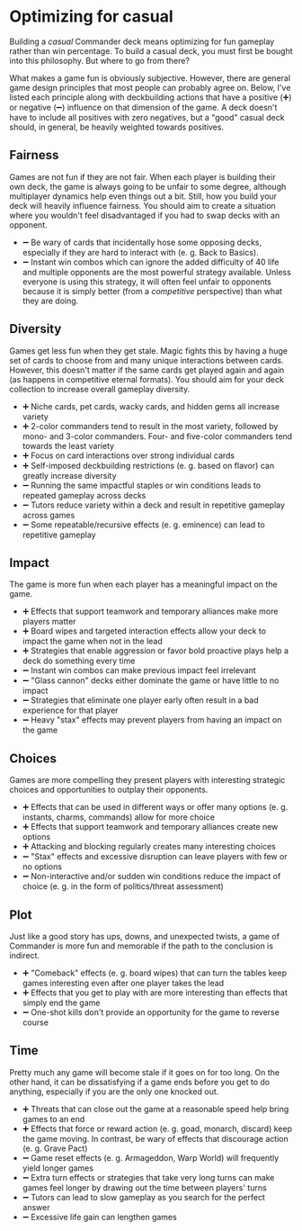 # Optimizing for casual

Building a *casual* Commander deck means optimizing for fun gameplay rather than win percentage. To build a casual deck, you must first be bought into this philosophy. But where to go from there?

What makes a game fun is obviously subjective. However, there are general game design principles that most people can probably agree on. Below, I've listed each principle along with deckbuilding actions that have a positive (➕) or negative (➖) influence on that dimension of the game. A deck doesn't have to include all positives with zero negatives, but a "good" casual deck should, in general, be heavily weighted towards positives. 

## Fairness 
Games are not fun if they are not fair. When each player is building their own deck, the game is always going to be unfair to some degree, although multiplayer dynamics help even things out a bit. Still, how you build your deck will heavily influence fairness. You should aim to create a situation where you wouldn't feel disadvantaged if you had to swap decks with an opponent. 
- ➖ Be wary of cards that incidentally hose some opposing decks, especially if they are hard to interact with (e. g. Back to Basics).
- ➖ Instant win combos which can ignore the added difficulty of 40 life and multiple opponents are the most powerful strategy available. Unless everyone is using this strategy, it will often feel unfair to opponents because it is simply better (from a *competitive* perspective) than what they are doing.

## Diversity
Games get less fun when they get stale. Magic fights this by having a huge set of cards to choose from and many unique interactions between cards. However, this doesn't matter if the same cards get played again and again (as happens in competitive eternal formats). You should aim for your deck collection to increase overall gameplay diversity.
- ➕ Niche cards, pet cards, wacky cards, and hidden gems all increase variety
- ➕ 2-color commanders tend to result in the most variety, followed by mono- and 3-color commanders. Four- and five-color commanders tend towards the least variety
- ➕ Focus on card interactions over strong individual cards
- ➕ Self-imposed deckbuilding restrictions (e. g. based on flavor) can greatly increase diversity
- ➖ Running the same impactful staples or win conditions leads to repeated gameplay across decks
- ➖ Tutors reduce variety within a deck and result in repetitive gameplay across games
- ➖ Some repeatable/recursive effects (e. g. eminence) can lead to repetitive gameplay

## Impact
The game is more fun when each player has a meaningful impact on the game. 
- ➕ Effects that support teamwork and temporary alliances make more players matter
- ➕ Board wipes and targeted interaction effects allow your deck to impact the game when not in the lead
- ➕ Strategies that enable aggression or favor bold proactive plays help a deck do something every time
- ➖ Instant win combos can make previous impact feel irrelevant
- ➖ "Glass cannon" decks either dominate the game or have little to no impact
- ➖ Strategies that eliminate one player early often result in a bad experience for that player
- ➖ Heavy "stax" effects may prevent players from having an impact on the game

## Choices
Games are more compelling they present players with interesting strategic choices and opportunities to outplay their opponents.
- ➕ Effects that can be used in different ways or offer many options (e. g. instants, charms, commands) allow for more choice
- ➕ Effects that support teamwork and temporary alliances create new options
- ➕ Attacking and blocking regularly creates many interesting choices
- ➖ "Stax" effects and excessive disruption can leave players with few or no options
- ➖ Non-interactive and/or sudden win conditions reduce the impact of choice (e. g. in the form of politics/threat assessment)

## Plot
Just like a good story has ups, downs, and unexpected twists, a game of Commander is more fun and memorable if the path to the conclusion is indirect.
- ➕ "Comeback" effects (e. g. board wipes) that can turn the tables keep games interesting even after one player takes the lead
- ➕ Effects that you get to play with are more interesting than effects that simply end the game
- ➖ One-shot kills don't provide an opportunity for the game to reverse course

## Time
Pretty much any game will become stale if it goes on for too long. On the other hand, it can be dissatisfying if a game ends before you get to do anything, especially if you are the only one knocked out.
- ➕ Threats that can close out the game at a reasonable speed help bring games to an end
- ➕ Effects that force or reward action (e. g. goad, monarch, discard) keep the game moving. In contrast, be wary of effects that discourage action (e. g. Grave Pact)
- ➖ Game reset effects (e. g. Armageddon, Warp World) will frequently yield longer games
- ➖ Extra turn effects or strategies that take very long turns can make games feel longer by drawing out the time between players' turns
- ➖ Tutors can lead to slow gameplay as you search for the perfect answer
- ➖ Excessive life gain can lengthen games
